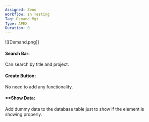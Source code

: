 ```yaml
---
Assigned: Zeno
Workflow: In Testing
Tag: Demand Mgt
Type: APEX
Duration: 0
---
```


![[Demand.png]]


#### **Search Bar**: 
Can search by title and project.

#### **Create Button**: 
No need to add any functionality.

#### **Show Data: 
Add dummy data to the database table just to show if the element is showing properly.
